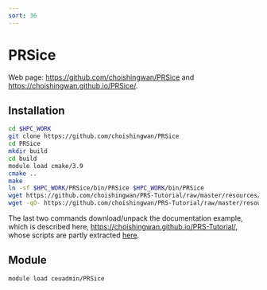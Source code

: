 ```yaml
---
sort: 36
---
```


# PRSice

Web page: <https://github.com/choishingwan/PRSice> and <https://choishingwan.github.io/PRSice/>.

## Installation

```bash
cd $HPC_WORK
git clone https://github.com/choishingwan/PRSice
cd PRSice
mkdir build
cd build
module load cmake/3.9
cmake ..
make
ln -sf $HPC_WORK/PRSice/bin/PRSice $HPC_WORK/bin/PRSice
wget https://github.com/choishingwan/PRS-Tutorial/raw/master/resources/GIANT.height.gz
wget -qO- https://github.com/choishingwan/PRS-Tutorial/raw/master/resources/EUR.zip | jar xv
```

The last two commands download/unpack the documentation example, which is described here, <https://choishingwan.github.io/PRS-Tutorial/>, whose scripts are partly extracted [here](files/pgs.sh).

## Module

```bash
module load ceuadmin/PRSice
```
